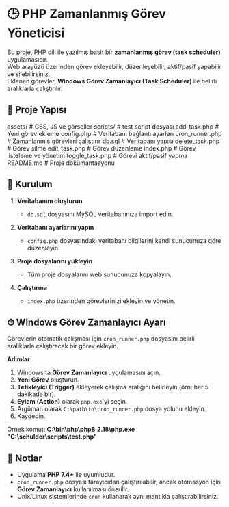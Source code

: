 # 🕒 PHP Zamanlanmış Görev Yöneticisi

Bu proje, PHP dili ile yazılmış basit bir **zamanlanmış görev (task scheduler)** uygulamasıdır.  
Web arayüzü üzerinden görev ekleyebilir, düzenleyebilir, aktif/pasif yapabilir ve silebilirsiniz.  
Eklenen görevler, **Windows Görev Zamanlayıcı (Task Scheduler)** ile belirli aralıklarla çalıştırılır.

## 📂 Proje Yapısı

assets/ # CSS, JS ve görseller
scripts/ # test script dosyası
add_task.php # Yeni görev ekleme
config.php # Veritabanı bağlantı ayarları
cron_runner.php # Zamanlanmış görevleri çalıştırır
db.sql # Veritabanı yapısı
delete_task.php # Görev silme
edit_task.php # Görev düzenleme
index.php # Görev listeleme ve yönetim
toggle_task.php # Görevi aktif/pasif yapma
README.md # Proje dökümantasyonu



## 🚀 Kurulum

1. **Veritabanını oluşturun**
   - `db.sql` dosyasını MySQL veritabanınıza import edin.

2. **Veritabanı ayarlarını yapın**
   - `config.php` dosyasındaki veritabanı bilgilerini kendi sunucunuza göre düzenleyin.

3. **Proje dosyalarını yükleyin**
   - Tüm proje dosyalarını web sunucunuza kopyalayın.

4. **Çalıştırma**
   - `index.php` üzerinden görevlerinizi ekleyin ve yönetin.

## ⏱ Windows Görev Zamanlayıcı Ayarı

Görevlerin otomatik çalışması için `cron_runner.php` dosyasını belirli aralıklarla çalıştıracak bir görev ekleyin.

**Adımlar:**
1. Windows'ta **Görev Zamanlayıcı** uygulamasını açın.
2. **Yeni Görev** oluşturun.
3. **Tetikleyici (Trigger)** ekleyerek çalışma aralığını belirleyin (örn: her 5 dakikada bir).
4. **Eylem (Action)** olarak `php.exe`'yi seçin.
5. Argüman olarak `C:\path\to\cron_runner.php` dosya yolunu ekleyin.
6. Kaydedin.

Örnek komut:
**C:\bin\php\php8.2.18\php.exe "C:\\schulder\\scripts\\test.php"**



## 📌 Notlar
- Uygulama **PHP 7.4+** ile uyumludur.
- `cron_runner.php` dosyası tarayıcıdan çalıştırılabilir, ancak otomasyon için **Görev Zamanlayıcı** kullanılması önerilir.
- Unix/Linux sistemlerinde `cron` kullanarak aynı mantıkla çalıştırabilirsiniz.





